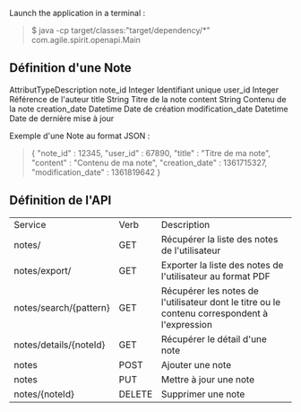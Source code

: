 Launch the application in a terminal :
> $ java -cp target/classes:"target/dependency/*" com.agile.spirit.openapi.Main

## Définition d'une Note

AttributTypeDescription
note_id Integer Identifiant unique 
user_id Integer Référence de l'auteur 
title String Titre de la note 
content String Contenu de la note 
creation_date Datetime Date de création
modification_date Datetime Date de dernière mise à jour 

Exemple d'une Note au format JSON :

> {
>   "note_id" : 12345,
>   "user_id" : 67890,
>   "title" : "Titre de ma note",
>   "content" : "Contenu de ma note",
>   "creation_date" : 1361715327,
>   "modification_date" : 1361819642
> }

## Définition de l'API

<table>
  <tr>
    <td>Service</td>
    <td>Verb</td>
    <td>Description</td>
  </tr>
  <tr>
    <td>notes/</td>
    <td>GET</td>
    <td>Récupérer la liste des notes de l'utilisateur</td>
  </tr>
  <tr>
    <td>notes/export/</td>
    <td>GET</td>
    <td>Exporter la liste des notes de l'utilisateur au format PDF</td>
  </tr>
  <tr>
    <td>notes/search/{pattern}</td>
    <td>GET</td>
    <td>Récupérer les notes de l'utilisateur dont le titre ou le contenu correspondent à l'expression</td>
  </tr>
  <tr>
    <td>notes/details/{noteId}</td>
    <td>GET</td>
    <td>Récupérer le détail d'une note</td>
  </tr>
  <tr>
    <td>notes</td>
    <td>POST</td>
    <td>Ajouter une note</td>
  </tr>
  <tr>
    <td>notes</td>
    <td>PUT</td>
    <td>Mettre à jour une note</td>
  </tr>
  <tr>
    <td>notes/{noteId}</td>
    <td>DELETE</td>
    <td>Supprimer une note</td>
  </tr>
</table>
